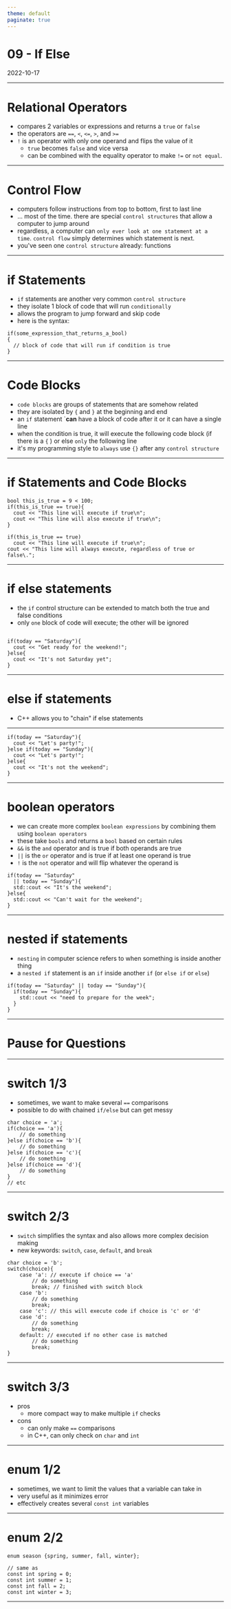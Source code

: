 ```yaml
---
theme: default
paginate: true
---
```


# 09 - If Else
2022-10-17

---

# Relational Operators

- compares 2 variables or expressions and returns a `true` or `false`
- the operators are `==`, `<`, `<=`, `>`, and `>=`
- `!` is an operator with only one operand and flips the value of it
  - `true` becomes `false` and vice versa
  - can be combined with the equality operator to make `!=` or `not equal`.

---

# Control Flow

- computers follow instructions from top to bottom, first to last line
- ... most of the time. there are special `control structures` that allow a computer to jump around
- regardless, a computer can `only ever look at one statement at a time`. `control flow` simply determines which statement is next.
- you've seen one `control structure` already: functions

---

# if Statements

- `if` statements are another very common `control structure`
- they isolate 1 block of code that will run `conditionally`
- allows the program to jump forward and skip code
- here is the syntax:

```
if(some_expression_that_returns_a_bool)
{
  // block of code that will run if condition is true
}
```

---

# Code Blocks

- `code blocks` are groups of statements that are somehow related
- they are isolated by `{` and `}` at the beginning and end
- an `if` statement `**can** have a block of code after it or it can have a single line
- when the condition is true, it will execute the following code block (if there is a `{` ) or else `only` the following line
- it's my programming style to `always` use `{}` after any `control structure`

---

# if Statements and Code Blocks

```
bool this_is_true = 9 < 100;
if(this_is_true == true){
  cout << "This line will execute if true\n";
  cout << "This line will also execute if true\n";
}

if(this_is_true == true)
  cout << "This line will execute if true\n";
cout << "This line will always execute, regardless of true or false\.";
```

---

# if else statements

- the `if` control structure can be extended to match both the true and false conditions
- only `one` block of code will execute; the other will be ignored

```

if(today == "Saturday"){
  cout << "Get ready for the weekend!";
}else{
  cout << "It's not Saturday yet";
}

```

---

# else if statements

- C++ allows you to "chain" if else statements

---

```
if(today == "Saturday"){
  cout << "Let's party!";
}else if(today == "Sunday"){
  cout << "Let's party!";
}else{
  cout << "It's not the weekend";
}

```

---

# boolean operators

- we can create more complex `boolean expressions` by combining them using `boolean operators`
- these take `bools` and returns a `bool` based on certain rules
- `&&` is the `and` operator and is true if both operands are true
- `||` is the `or` operator and is true if at least one operand is true
- `!` is the `not` operator and will flip whatever the operand is

```
if(today == "Saturday"
  || today == "Sunday"){
  std::cout << "It's the weekend";
}else{
  std::cout << "Can't wait for the weekend";
}
```

---

# nested if statements

- `nesting` in computer science refers to when something is inside another thing
- a `nested if` statement is an `if` inside another `if` (or `else if` or `else`)

```
if(today == "Saturday" || today == "Sunday"){
  if(today == "Sunday"){
    std::cout << "need to prepare for the week";
  }
}

```

---

# Pause for Questions

---

# switch 1/3

- sometimes, we want to make several `==` comparisons
- possible to do with chained `if/else` but can get messy

```
char choice = 'a';
if(choice == 'a'){
	// do something
}else if(choice == 'b'){
	// do something
}else if(choice == 'c'){
	// do something
}else if(choice == 'd'){
	// do something
}
// etc
```

---

# switch 2/3

- `switch` simplifies the syntax and also allows more complex decision making
- new keywords: `switch`, `case`, `default`, and `break`

```
char choice = 'b';
switch(choice){
	case 'a': // execute if choice == 'a'
		// do something
		break; // finished with switch block
	case 'b':
		// do something
		break;
	case 'c': // this will execute code if choice is 'c' or 'd'
	case 'd':
		// do something
		break;
	default: // executed if no other case is matched
		// do something
		break;
}
```

---

# switch 3/3

- pros
  - more compact way to make multiple `if` checks
- cons
  - can only make `==` comparisons
  - in C++, can only check on `char` and `int`

---

# enum 1/2

- sometimes, we want to limit the values that a variable can take in
- very useful as it minimizes error
- effectively creates several `const int` variables

---

# enum 2/2

```
enum season {spring, summer, fall, winter};

// same as
const int spring = 0;
const int summer = 1;
const int fall = 2;
const int winter = 3;
```
---
